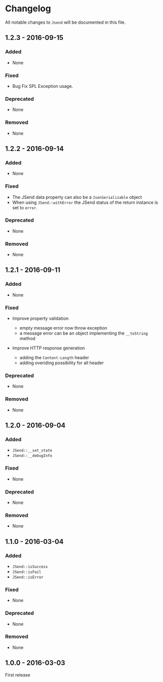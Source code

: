 # Changelog

All notable changes to `Jsend` will be documented in this file.

## 1.2.3 - 2016-09-15

### Added

- None

### Fixed

- Bug Fix SPL Exception usage.

### Deprecated

- None

### Removed

- None

## 1.2.2 - 2016-09-14

### Added

- None

### Fixed

- The JSend data property can also be a `JsonSerializable` object
- When using `JSend::withError` the JSend status of the return instance is set to `error`.

### Deprecated

- None

### Removed

- None

## 1.2.1 - 2016-09-11

### Added

- None

### Fixed

- Improve property validation
    - empty message error now throw exception
    - a message error can be an object implementing the `__toString` method

- Improve HTTP response generation
    - adding the `Content-Length` header
    - adding overiding possibility for all header

### Deprecated

- None

### Removed

- None

## 1.2.0 - 2016-09-04

### Added

- `JSend::__set_state`
- `JSend::__debugInfo`

### Fixed

- None

### Deprecated

- None

### Removed

- None

## 1.1.0 - 2016-03-04

### Added

- `JSend::isSuccess`
- `JSend::isFail`
- `JSend::isError`

### Fixed

- None

### Deprecated

- None

### Removed

- None

## 1.0.0 - 2016-03-03

First release